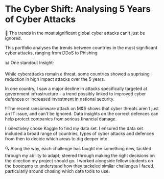 # The Cyber Shift: Analysing 5 Years of Cyber Attacks
💪 The trends in the most significant global cyber attacks can't just be ignored. 

This portfolio analyses the trends between countries in the most significant cyber attacks, ranging from DDoS to Phishing 

📊 One standout Insight: 

While cyberattacks remain a threat, some countries showed a suprising reduction in high impact attacks over the 5 years. 

In one country, I saw a major decline in attacks specifically targeted at government infrastructure - a trend possibly linked to improved cyber defences or increased investment in national security. 

‼️The recent ransomware attack on M&S shows that cyber threats aren’t just an IT issue, and can't be ignored. Data insights on the correct defences can help protect companies from serious financial damage. 

I selectivley chose Kaggle to find my data set. I ensured the data set included a broad range of countries, types of cyber attacks and defences from then to decide which areas to dig deeper into. 

🔍 Along the way, each challenge has taught me something new, tackled through my ability to adapt; steered through making the right decisions on the direction my project should go. I worked alongside fellow students on the bootcamp to understand how they tackeled similar challenges I faced, particularly around chosing which data tools to use. 
